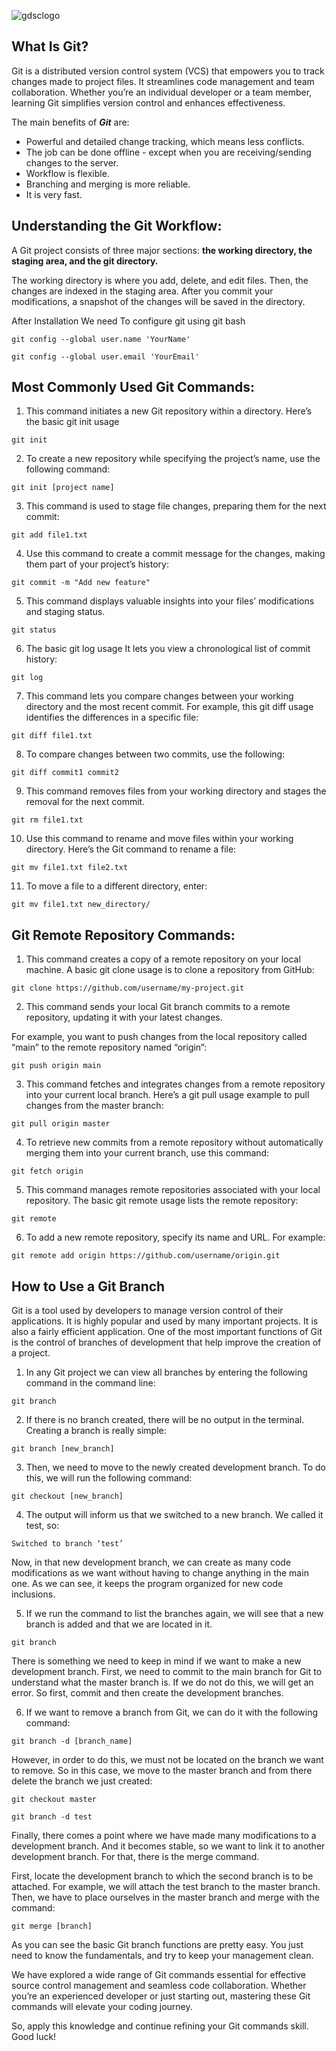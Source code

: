 ![gdsclogo](https://user-images.githubusercontent.com/61585443/190315619-5d667670-88b8-4516-8cc6-36e3ba03d0ac.png)
## What Is Git?

Git is a distributed version control system (VCS) that empowers you to track changes made to project files. It streamlines code management and team collaboration. Whether you’re an individual developer or a team member, learning Git simplifies version control and enhances effectiveness.

The main benefits of **_Git_** are:
* Powerful and detailed change tracking, which means less conflicts.
* The job can be done offline - except when you are receiving/sending changes to the server.
* Workflow is flexible.
* Branching and merging is more reliable.
* It is very fast.

## Understanding the Git Workflow:

A Git project consists of three major sections: **the working directory, the staging area, and the git directory.**

The working directory is where you add, delete, and edit files. Then, the changes are indexed in the staging area. After you commit your modifications, a snapshot of the changes will be saved in the directory.

After Installation We need To configure git using git bash
```shell
git config --global user.name 'YourName'
```
```shell
git config --global user.email 'YourEmail'
```

## Most Commonly Used Git Commands:

1. This command initiates a new Git repository within a directory. Here’s the basic git init usage

```shell
git init
```
2. To create a new repository while specifying the project’s name, use the following command:
```shell
git init [project name]
```
3. This command is used to stage file changes, preparing them for the next commit:
```shell
git add file1.txt
```
4. Use this command to create a commit message for the changes, making them part of your project’s history:
```shell
git commit -m "Add new feature"
```
5. This command displays valuable insights into your files’ modifications and staging status.
```shell
git status
```
6. The basic git log usage It lets you view a chronological list of commit history: 
```shell
git log
```
7. This command lets you compare changes between your working directory and the most recent commit. For example, this git diff usage identifies the differences in a specific file:
```shell
git diff file1.txt
```
8. To compare changes between two commits, use the following:
```shell
git diff commit1 commit2
```
9. This command removes files from your working directory and stages the removal for the next commit.
```shell
git rm file1.txt
```
10. Use this command to rename and move files within your working directory. Here’s the Git command to rename a file:
```shell
git mv file1.txt file2.txt
```
11. To move a file to a different directory, enter:
```shell
git mv file1.txt new_directory/
```
## Git Remote Repository Commands:
1. This command creates a copy of a remote repository on your local machine. A basic git clone usage is to clone a repository from GitHub:
```shell
git clone https://github.com/username/my-project.git
```
2. This command sends your local Git branch commits to a remote repository, updating it with your latest changes.

For example, you want to push changes from the local repository called “main” to the remote repository named “origin”:
```shell
git push origin main
```
3. This command fetches and integrates changes from a remote repository into your current local branch. Here’s a git pull usage example to pull changes from the master branch:
```shell
git pull origin master
```
4. To retrieve new commits from a remote repository without automatically merging them into your current branch, use this command:
```shell
git fetch origin
```
5. This command manages remote repositories associated with your local repository. The basic git remote usage lists the remote repository:
```shell
git remote
```
6. To add a new remote repository, specify its name and URL. For example:
```shell
git remote add origin https://github.com/username/origin.git
```
## How to Use a Git Branch
Git is a tool used by developers to manage version control of their applications. It is highly popular and used by many important projects. It is also a fairly efficient application. One of the most important functions of Git is the control of branches of development that help improve the creation of a project.

1. In any Git project we can view all branches by entering the following command in the command line:
```shell
git branch
```
2. If there is no branch created, there will be no output in the terminal. Creating a branch is really simple:
```shell
git branch [new_branch]
```
3. Then, we need to move to the newly created development branch. To do this, we will run the following command:
```shell
git checkout [new_branch]
```
4. The output will inform us that we switched to a new branch. We called it test, so:
```shell
Switched to branch ‘test’
```
Now, in that new development branch, we can create as many code modifications as we want without having to change anything in the main one. As we can see, it keeps the program organized for new code inclusions.

5. If we run the command to list the branches again, we will see that a new branch is added and that we are located in it.
```shell
git branch
```
There is something we need to keep in mind if we want to make a new development branch. First, we need to commit to the main branch for Git to understand what the master branch is. If we do not do this, we will get an error. So first, commit and then create the development branches.

6. If we want to remove a branch from Git, we can do it with the following command:
```shell
git branch -d [branch_name]
```
However, in order to do this, we must not be located on the branch we want to remove. So in this case, we move to the master branch and from there delete the branch we just created:
```shell
git checkout master
```
```shell
git branch -d test
```
Finally, there comes a point where we have made many modifications to a development branch. And it becomes stable, so we want to link it to another development branch. For that, there is the merge command.

First, locate the development branch to which the second branch is to be attached. For example, we will attach the test branch to the master branch. Then, we have to place ourselves in the master branch and merge with the command:
```shell
git merge [branch]
```
As you can see the basic Git branch functions are pretty easy. You just need to know the fundamentals, and try to keep your management clean.

We have explored a wide range of Git commands essential for effective source control management and seamless code collaboration. Whether you’re an experienced developer or just starting out, mastering these Git commands will elevate your coding journey.

So, apply this knowledge and continue refining your Git commands skill. Good luck!
